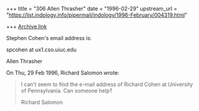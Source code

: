 +++
title = "306 Allen Thrasher"
date = "1996-02-29"
upstream_url = "https://list.indology.info/pipermail/indology/1996-February/004319.html"

+++
[Archive link](https://list.indology.info/pipermail/indology/1996-February/004319.html)

Stephen Cohen's email address is:

spcohen at ux1.cso.uiuc.edu

Allen Thrasher



On Thu, 29 Feb 1996, Richard Salomon wrote:

> 
> I can't seem to find the e-mail address of Richard Cohen at University of 
> Pennsylvania.  Can someone help?
> 
> Richard Salomon
> 
> 




